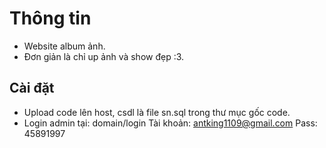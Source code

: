 # Thông tin
- Website album ảnh.
- Đơn giản là chỉ up ảnh và show đẹp :3.

## Cài đặt
- Upload code lên host, csdl là file sn.sql trong thư mục gốc code.
- Login admin tại: domain/login
	Tài khoản: antking1109@gmail.com
	Pass: 45891997
